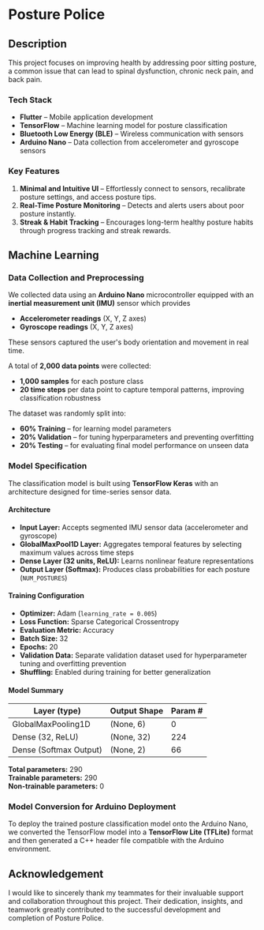 # Posture Police

## Description

This project focuses on improving health by addressing poor sitting posture, a common issue that can lead to spinal dysfunction, chronic neck pain, and back pain.  

### **Tech Stack**
- **Flutter** – Mobile application development  
- **TensorFlow** – Machine learning model for posture classification  
- **Bluetooth Low Energy (BLE)** – Wireless communication with sensors  
- **Arduino Nano** – Data collection from accelerometer and gyroscope sensors  

### **Key Features**
1. **Minimal and Intuitive UI** – Effortlessly connect to sensors, recalibrate posture settings, and access posture tips.  
2. **Real-Time Posture Monitoring** – Detects and alerts users about poor posture instantly.  
3. **Streak & Habit Tracking** – Encourages long-term healthy posture habits through progress tracking and streak rewards.  


## Machine Learning

### Data Collection and Preprocessing 

We collected data using an **Arduino Nano** microcontroller equipped with an **inertial measurement unit (IMU)** sensor which provides 
- **Accelerometer readings** (X, Y, Z axes)  
- **Gyroscope readings** (X, Y, Z axes)  

These sensors captured the user's body orientation and movement in real time.

A total of **2,000 data points** were collected:
- **1,000 samples** for each posture class
- **20 time steps** per data point to capture temporal patterns, improving classification robustness

The dataset was randomly split into:
- **60% Training** – for learning model parameters
- **20% Validation** – for tuning hyperparameters and preventing overfitting
- **20% Testing** – for evaluating final model performance on unseen data




### Model Specification

The classification model is built using **TensorFlow Keras** with an architecture designed for time-series sensor data.

#### Architecture
- **Input Layer:** Accepts segmented IMU sensor data (accelerometer and gyroscope)  
- **GlobalMaxPool1D Layer:** Aggregates temporal features by selecting maximum values across time steps  
- **Dense Layer (32 units, ReLU):** Learns nonlinear feature representations  
- **Output Layer (Softmax):** Produces class probabilities for each posture (`NUM_POSTURES`)

#### Training Configuration
- **Optimizer:** Adam (`learning_rate = 0.005`)  
- **Loss Function:** Sparse Categorical Crossentropy
- **Evaluation Metric:** Accuracy  
- **Batch Size:** 32  
- **Epochs:** 20  
- **Validation Data:** Separate validation dataset used for hyperparameter tuning and overfitting prevention  
- **Shuffling:** Enabled during training for better generalization

#### Model Summary

| Layer (type)            | Output Shape   | Param # |
|-------------------------|----------------|---------|
| GlobalMaxPooling1D      | (None, 6)      | 0       |
| Dense (32, ReLU)        | (None, 32)     | 224     |
| Dense (Softmax Output)  | (None, 2)      | 66      |

**Total parameters:** 290  
**Trainable parameters:** 290  
**Non-trainable parameters:** 0


### Model Conversion for Arduino Deployment
To deploy the trained posture classification model onto the Arduino Nano, we converted the TensorFlow model into a **TensorFlow Lite (TFLite)** format and then generated a C++ header file compatible with the Arduino environment.


## Acknowledgement


I would like to sincerely thank my teammates for their invaluable support and collaboration throughout this project. Their dedication, insights, and teamwork greatly contributed to the successful development and completion of Posture Police.
